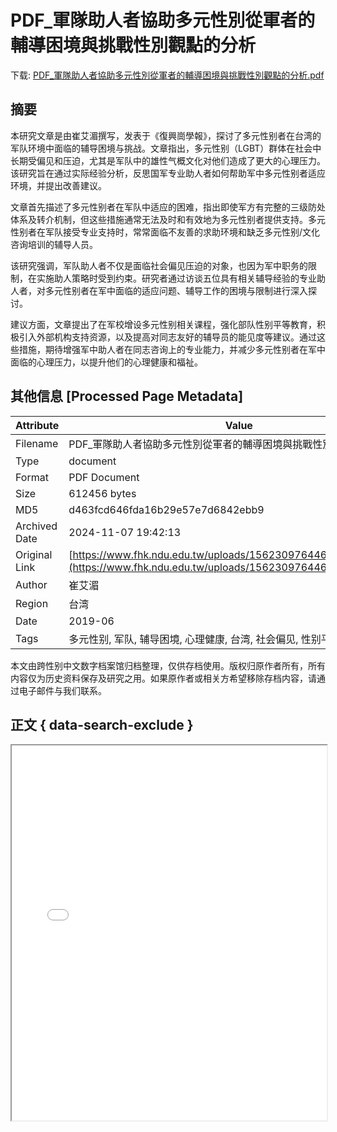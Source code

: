 # PDF_軍隊助人者協助多元性別從軍者的輔導困境與挑戰性別觀點的分析

<!-- tcd_download_link -->
下载: [PDF_軍隊助人者協助多元性別從軍者的輔導困境與挑戰性別觀點的分析.pdf](PDF_軍隊助人者協助多元性別從軍者的輔導困境與挑戰性別觀點的分析.pdf)
<!-- tcd_download_link_end -->

## 摘要

<!-- tcd_abstract -->
本研究文章是由崔艾湄撰写，发表于《復興崗學報》，探讨了多元性别者在台湾的军队环境中面临的辅导困境与挑战。文章指出，多元性别（LGBT）群体在社会中长期受偏见和压迫，尤其是军队中的雄性气概文化对他们造成了更大的心理压力。该研究旨在通过实际经验分析，反思国军专业助人者如何帮助军中多元性别者适应环境，并提出改善建议。

文章首先描述了多元性别者在军队中适应的困难，指出即使军方有完整的三级防处体系及转介机制，但这些措施通常无法及时和有效地为多元性别者提供支持。多元性别者在军队接受专业支持时，常常面临不友善的求助环境和缺乏多元性别/文化咨询培训的辅导人员。

该研究强调，军队助人者不仅是面临社会偏见压迫的对象，也因为军中职务的限制，在实施助人策略时受到约束。研究者通过访谈五位具有相关辅导经验的专业助人者，对多元性别者在军中面临的适应问题、辅导工作的困境与限制进行深入探讨。

建议方面，文章提出了在军校增设多元性别相关课程，强化部队性别平等教育，积极引入外部机构支持资源，以及提高对同志友好的辅导员的能见度等建议。通过这些措施，期待增强军中助人者在同志咨询上的专业能力，并减少多元性别者在军中面临的心理压力，以提升他们的心理健康和福祉。

<!-- tcd_abstract_end -->

## 其他信息 [Processed Page Metadata]

| Attribute       | Value                                  |
|-----------------|----------------------------------------|
| Filename        | PDF_軍隊助人者協助多元性別從軍者的輔導困境與挑戰性別觀點的分析.pdf                             |
| Type            | document                                 |
| Format          | PDF Document                               |
| Size            | 612456 bytes                           |
| MD5             | d463fcd646fda16b29e57e7d6842ebb9                                  |
| Archived Date   | 2024-11-07 19:42:13                             |
| Original Link   | [https://www.fhk.ndu.edu.tw/uploads/1562309764465DUJ3ZUHa.pdf](https://www.fhk.ndu.edu.tw/uploads/1562309764465DUJ3ZUHa.pdf)                         |
| Author          | 崔艾湄                               |
| Region          | 台湾                               |
| Date            | 2019-06                                 |
| Tags            | 多元性别, 军队, 辅导困境, 心理健康, 台湾, 社会偏见, 性别平等                                 |

本文由跨性别中文数字档案馆归档整理，仅供存档使用。版权归原作者所有，所有内容仅为历史资料保存及研究之用。如果原作者或相关方希望移除存档内容，请通过电子邮件与我们联系。

## 正文 { data-search-exclude }

<!-- tcd_main_text -->
<iframe src="../PDF_軍隊助人者協助多元性別從軍者的輔導困境與挑戰性別觀點的分析.pdf" width="100%" height="600px">
    <p>无法显示PDF，请下载查看。</p>
</iframe>
<!-- tcd_main_text_end -->

